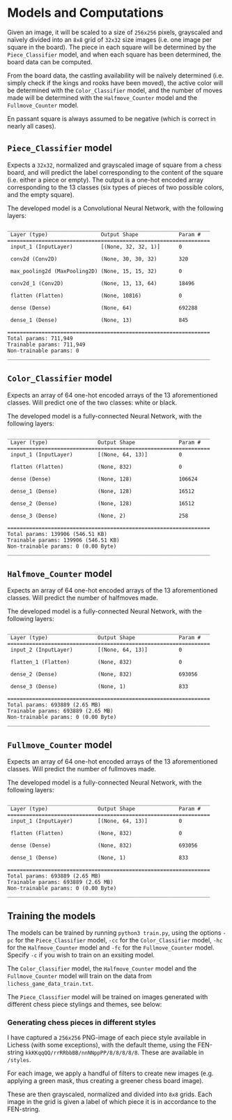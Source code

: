 # Models and Computations

Given an image, it will be scaled to a size of `256x256` pixels, grayscaled and naïvely divided into an `8x8` grid of `32x32` size images (i.e. one image per square in the board). The piece in each square will be determined by the `Piece_Classifier` model, and when each square has been determined, the board data can be computed.

From the board data, the castling availability will be naïvely determined (i.e. simply check if the kings and rooks have been moved), the active color will be determined with the `Color_Classifier` model, and the number of moves made will be determined with the `Halfmove_Counter` model and the `Fullmove_Counter` model.

En passant square is always assumed to be negative (which is correct in nearly all cases).

## `Piece_Classifier` model

Expects a `32x32`, normalized and grayscaled image of square from a chess board, and will predict the label corresponding to the content of the square (i.e. either a piece or empty). The output is a one-hot encoded array corresponding to the 13 classes (six types of pieces of two possible colors, and the empty square).

The developed model is a Convolutional Neural Network, with the following layers:

```
_________________________________________________________________
 Layer (type)                 Output Shape             Param #
=================================================================
 input_1 (InputLayer)         [(None, 32, 32, 1)]      0

 conv2d (Conv2D)              (None, 30, 30, 32)       320

 max_pooling2d (MaxPooling2D) (None, 15, 15, 32)       0

 conv2d_1 (Conv2D)            (None, 13, 13, 64)       18496

 flatten (Flatten)            (None, 10816)            0

 dense (Dense)                (None, 64)               692288

 dense_1 (Dense)              (None, 13)               845

=================================================================
Total params: 711,949
Trainable params: 711,949
Non-trainable params: 0
_________________________________________________________________
```

## `Color_Classifier` model

Expects an array of 64 one-hot encoded arrays of the 13 aforementioned classes. Will predict one of the two classes: white or black.

The developed model is a fully-connected Neural Network, with the following layers:

```
_________________________________________________________________
 Layer (type)                Output Shape              Param #
=================================================================
 input_1 (InputLayer)        [(None, 64, 13)]          0

 flatten (Flatten)           (None, 832)               0

 dense (Dense)               (None, 128)               106624

 dense_1 (Dense)             (None, 128)               16512

 dense_2 (Dense)             (None, 128)               16512

 dense_3 (Dense)             (None, 2)                 258

=================================================================
Total params: 139906 (546.51 KB)
Trainable params: 139906 (546.51 KB)
Non-trainable params: 0 (0.00 Byte)
_________________________________________________________________
```

## `Halfmove_Counter` model

Expects an array of 64 one-hot encoded arrays of the 13 aforementioned classes. Will predict the number of halfmoves made.

The developed model is a fully-connected Neural Network, with the following layers:

```
_________________________________________________________________
 Layer (type)                Output Shape              Param #
=================================================================
 input_2 (InputLayer)        [(None, 64, 13)]          0

 flatten_1 (Flatten)         (None, 832)               0

 dense_2 (Dense)             (None, 832)               693056

 dense_3 (Dense)             (None, 1)                 833

=================================================================
Total params: 693889 (2.65 MB)
Trainable params: 693889 (2.65 MB)
Non-trainable params: 0 (0.00 Byte)
_________________________________________________________________
```

## `Fullmove_Counter` model

Expects an array of 64 one-hot encoded arrays of the 13 aforementioned classes. Will predict the number of fullmoves made.

The developed model is a fully-connected Neural Network, with the following layers:

```
_________________________________________________________________
 Layer (type)                Output Shape              Param #
=================================================================
 input_1 (InputLayer)        [(None, 64, 13)]          0

 flatten (Flatten)           (None, 832)               0

 dense (Dense)               (None, 832)               693056

 dense_1 (Dense)             (None, 1)                 833

=================================================================
Total params: 693889 (2.65 MB)
Trainable params: 693889 (2.65 MB)
Non-trainable params: 0 (0.00 Byte)
_________________________________________________________________
```

## Training the models

The models can be trained by running `python3 train.py`, using the options `-pc` for the `Piece_Classifier` model, `-cc` for the `Color_Classifier` model, `-hc` for the `Halfmove_Counter` model and `-fc` for the `Fullmove_Counter` model. Specify `-c` if you wish to train on an exsiting model.

The `Color_Classifier` model, the `Halfmove_Counter` model and the `Fullmove_Counter` model will train on the data from `lichess_game_data_train.txt`.

The `Piece_Classifier` model will be trained on images generated with different chess piece stylings and themes, see below:

### Generating chess pieces in different styles

I have captured a `256x256` PNG-image of each piece style available in Lichess (with some exceptions), with the default theme, using the FEN-string `kkKKqqQQ/rrRRbbBB/nnNNppPP/8/8/8/8/8`. These are available in `/styles`.

For each image, we apply a handful of filters to create new images (e.g. applying a green mask, thus creating a greener chess board image).

These are then grayscaled, normalized and divided into `8x8` grids. Each image in the grid is given a label of which piece it is in accordance to the FEN-string.
